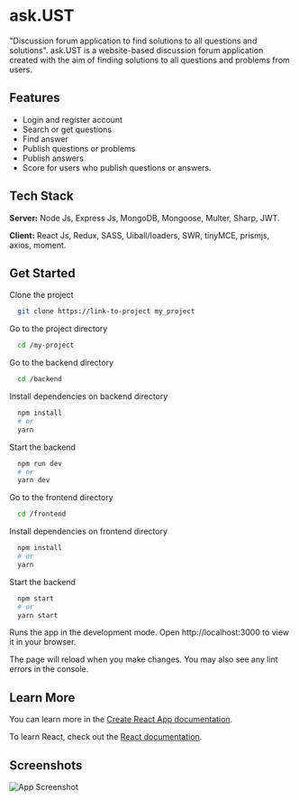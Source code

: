 
# ask.UST

"Discussion forum application to find solutions to all questions and solutions". ask.UST is a website-based discussion forum application created with the aim of finding solutions to all questions and problems from users.



## Features

- Login and register account
- Search or get questions
- Find answer
- Publish questions or problems
- Publish answers
- Score for users who publish questions or answers.
## Tech Stack

**Server:** Node Js, Express Js, MongoDB, Mongoose, Multer, Sharp, JWT.

**Client:** React Js, Redux, SASS, Uiball/loaders, SWR, tinyMCE, prismjs, axios, moment.
## Get Started

Clone the project

```bash
  git clone https://link-to-project my_project
```

Go to the project directory

```bash
  cd /my-project
```

Go to the backend directory

```bash
  cd /backend
```

Install dependencies on backend directory
```bash
  npm install
  # or
  yarn 
```

Start the backend

```bash
  npm run dev
  # or
  yarn dev
```

Go to the frontend directory

```bash
  cd /frontend
```

Install dependencies on frontend directory
```bash
  npm install
  # or
  yarn 
```

Start the backend

```bash
  npm start
  # or
  yarn start
```

Runs the app in the development mode.
Open http://localhost:3000 to view it in your browser.

The page will reload when you make changes.
You may also see any lint errors in the console.

## Learn More

You can learn more in the [Create React App documentation](https://facebook.github.io/create-react-app/docs/getting-started).

To learn React, check out the [React documentation](https://reactjs.org/).
## Screenshots

![App Screenshot](https://user-images.githubusercontent.com/84588706/212331651-8c1bed38-af61-4360-b19b-424c20b4db8c.png)

